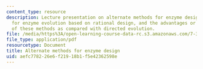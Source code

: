 ```yaml
---
content_type: resource
description: Lecture presentation on alternate methods for enzyme design, approaches
  for enzyme evolution based on rational design, and the advantages or disadvantages
  of these methods as compared with directed evolution.
file: /media/https%3A/open-learning-course-data-rc.s3.amazonaws.com/7-344-directed-evolution-engineering-biocatalysts-spring-2008/aefc778226e6f21918b1f5e42362598e_ses13_slides.pdf
file_type: application/pdf
resourcetype: Document
title: Alternate methods for enzyme design
uid: aefc7782-26e6-f219-18b1-f5e42362598e
---
```

